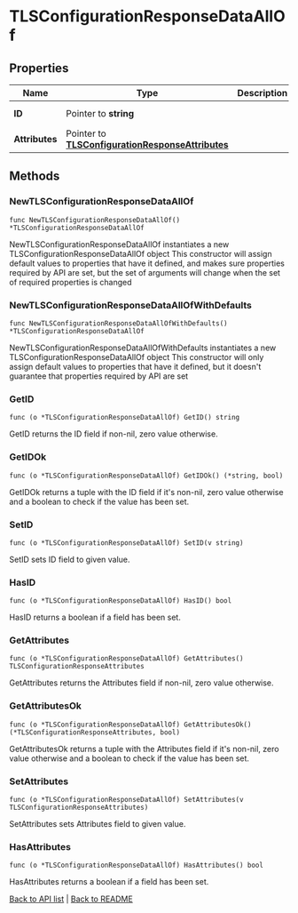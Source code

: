 # TLSConfigurationResponseDataAllOf

## Properties

Name | Type | Description | Notes
------------ | ------------- | ------------- | -------------
**ID** | Pointer to **string** |  | [optional] [readonly] 
**Attributes** | Pointer to [**TLSConfigurationResponseAttributes**](TlsConfigurationResponseAttributes.md) |  | [optional] 

## Methods

### NewTLSConfigurationResponseDataAllOf

`func NewTLSConfigurationResponseDataAllOf() *TLSConfigurationResponseDataAllOf`

NewTLSConfigurationResponseDataAllOf instantiates a new TLSConfigurationResponseDataAllOf object
This constructor will assign default values to properties that have it defined,
and makes sure properties required by API are set, but the set of arguments
will change when the set of required properties is changed

### NewTLSConfigurationResponseDataAllOfWithDefaults

`func NewTLSConfigurationResponseDataAllOfWithDefaults() *TLSConfigurationResponseDataAllOf`

NewTLSConfigurationResponseDataAllOfWithDefaults instantiates a new TLSConfigurationResponseDataAllOf object
This constructor will only assign default values to properties that have it defined,
but it doesn't guarantee that properties required by API are set

### GetID

`func (o *TLSConfigurationResponseDataAllOf) GetID() string`

GetID returns the ID field if non-nil, zero value otherwise.

### GetIDOk

`func (o *TLSConfigurationResponseDataAllOf) GetIDOk() (*string, bool)`

GetIDOk returns a tuple with the ID field if it's non-nil, zero value otherwise
and a boolean to check if the value has been set.

### SetID

`func (o *TLSConfigurationResponseDataAllOf) SetID(v string)`

SetID sets ID field to given value.

### HasID

`func (o *TLSConfigurationResponseDataAllOf) HasID() bool`

HasID returns a boolean if a field has been set.

### GetAttributes

`func (o *TLSConfigurationResponseDataAllOf) GetAttributes() TLSConfigurationResponseAttributes`

GetAttributes returns the Attributes field if non-nil, zero value otherwise.

### GetAttributesOk

`func (o *TLSConfigurationResponseDataAllOf) GetAttributesOk() (*TLSConfigurationResponseAttributes, bool)`

GetAttributesOk returns a tuple with the Attributes field if it's non-nil, zero value otherwise
and a boolean to check if the value has been set.

### SetAttributes

`func (o *TLSConfigurationResponseDataAllOf) SetAttributes(v TLSConfigurationResponseAttributes)`

SetAttributes sets Attributes field to given value.

### HasAttributes

`func (o *TLSConfigurationResponseDataAllOf) HasAttributes() bool`

HasAttributes returns a boolean if a field has been set.


[Back to API list](../README.md#documentation-for-api-endpoints) | [Back to README](../README.md)
